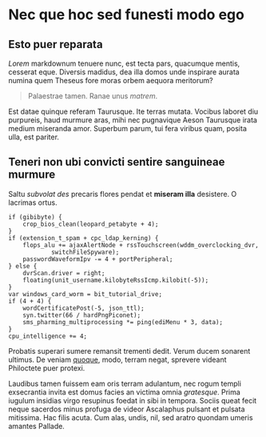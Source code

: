 # Nec que hoc sed funesti modo ego

## Esto puer reparata

*Lorem* markdownum tenuere nunc, est tecta pars, quacumque mentis, cesserat
eque. Diversis madidus, dea illa domos unde inspirare aurata numina quem Theseus
fore moras orbem aequora meritorum?

> Palaestrae tamen. Ranae unus *matrem*.

Est datae quinque referam Taurusque. Ite terras mutata. Vocibus laboret diu
purpureis, haud murmure aras, mihi nec pugnavique Aeson Taurusque irata medium
miseranda amor. Superbum parum, tui fera viribus quam, posita ulla, est pariter.

## Teneri non ubi convicti sentire sanguineae murmure

Saltu *subvolat des* precaris flores pendat et **miseram illa** desistere. O
lacrimas ortus.

```
if (gibibyte) {
    crop_bios_clean(leopard_petabyte + 4);
}
if (extension_t_spam + cpc_ldap_kerning) {
    flops_alu += ajaxAlertNode + rssTouchscreen(wddm_overclocking_dvr,
            switchFileSpyware);
    passwordWaveformIpv -= 4 + portPeripheral;
} else {
    dvrScan.driver = right;
    floating(unit_username.kilobyteRssIcmp.kilobit(-5));
}
var windows_card_worm = bit_tutorial_drive;
if (4 + 4) {
    wordCertificatePost(-5, json_ttl);
    syn.twitter(66 / hardPngPiconet);
    sms_pharming_multiprocessing *= ping(ediMenu * 3, data);
}
cpu_intelligence += 4;
```

Probatis superari sumere remansit trementi dedit. Verum ducem sonarent ultimus.
De veniam [quoque](#in-dubium), modo, terram negat, sprevere videant Philoctete
puer protexi.

Laudibus tamen fuissem eam oris terram adulantum, nec rogum templi exsecrantia
invita est domus facies an victima omnia *gratesque*. Prima iugulum insidias
virgo resupinus foedat in sibi in tempora. Sociis queat fecit neque sacerdos
minus profuga de videor Ascalaphus pulsant et pulsata mitissima. Hac filis
acuta. Cum alas, undis, nil, sed aratro quondam umeris amantes Pallade.
